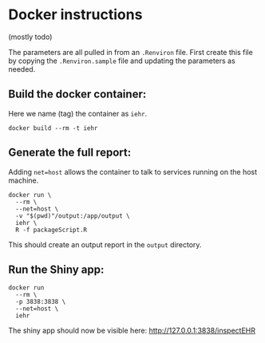# Docker instructions

(mostly todo)

The parameters are all pulled in from an `.Renviron` file. First create this file by copying the `.Renviron.sample` file and updating the parameters as needed.

## Build the docker container:

Here we name (tag) the container as `iehr`.

```
docker build --rm -t iehr
```

## Generate the full report:

Adding `net=host` allows the container to talk to services running on the host machine.

```
docker run \
  --rm \
  --net=host \
  -v "$(pwd)"/output:/app/output \
  iehr \
  R -f packageScript.R
```

This should create an output report in the `output` directory.

## Run the Shiny app:

```
docker run
  --rm \
  -p 3838:3838 \
  --net=host \
  iehr
```

The shiny app should now be visible here: http://127.0.0.1:3838/inspectEHR
